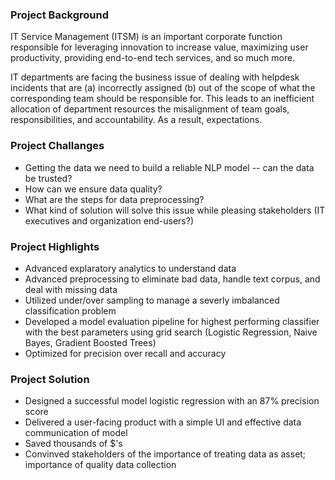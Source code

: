 ### Project Background

IT Service Management (ITSM) is an important corporate function responsible for leveraging innovation to increase value, maximizing user productivity, providing end-to-end tech services, and so much more.

IT departments are facing the business issue of dealing with helpdesk incidents that are (a) incorrectly assigned (b) out of the scope of what the corresponding team should be responsible for. This leads to an inefficient allocation of department resources the misalignment of team goals, responsibilities, and accountability. As a result, expectations.




### Project Challanges
* Getting the data we need to build a reliable NLP model -- can the data be trusted? 
* How can we ensure data quality?
* What are the steps for data preprocessing?
* What kind of solution will solve this issue while pleasing stakeholders (IT executives and organization end-users?)


### Project Highlights

* Advanced explaratory analytics to understand data
* Advanced preprocessing to eliminate bad data, handle text corpus, and deal with missing data
* Utilized under/over sampling to manage a severly imbalanced classification problem
* Developed a model evaluation pipeline for highest performing classifier with the best parameters using grid search (Logistic Regression, Naive Bayes, Gradient Boosted Trees)
* Optimized for precision over recall and accuracy

### Project Solution

* Designed a successful model logistic regression with an 87% precision score
* Delivered a user-facing product with a simple UI and effective data communication of model
* Saved thousands of $'s 
* Convinved stakeholders of the importance of treating data as asset; importance of quality data collection

